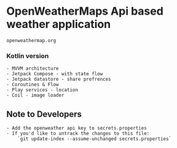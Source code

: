 # OpenWeatherMaps Api based weather application
    openweathermap.org


### Kotlin version
    - MVVM architecture
    - Jetpack Compose - with state flow
    - Jetpack datastore - share prefrences
    - Coroutines & Flow
    - Play services - location
    - Coil - image loader

## Note to Developers
    - Add the openweather api key to secrets.properties
    - If you'd like to untrack the changes to this file:
        `git update-index --assume-unchanged secrets.properties`